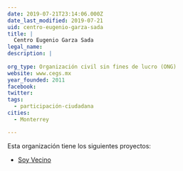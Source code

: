 ```yaml
---
date: 2019-07-21T23:14:06.000Z
date_last_modified: 2019-07-21
uid: centro-eugenio-garza-sada
title: |
  Centro Eugenio Garza Sada
legal_name: 
description: |
  
org_type: Organización civil sin fines de lucro (ONG)
website: www.cegs.mx
year_founded: 2011
facebook: 
twitter: 
tags:
  - participación-ciudadana
cities: 
  - Monterrey

---
```


Esta organización tiene los siguientes proyectos:

- [Soy Vecino](/proyectos/soy-vecino)

